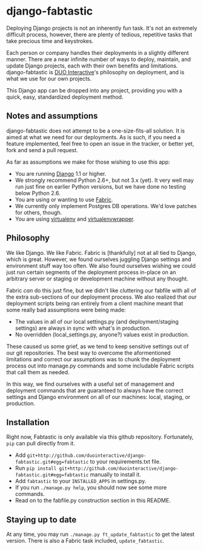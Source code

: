 # django-fabtastic

Deploying Django projects is not an inherently fun task. It's not an
extremely difficult process, however, there are plenty of tedious, repetitive 
tasks that take precious time and keystrokes.

Each person or company handles their deployments in a slightly different
manner. There are a near infinite number of ways to deploy, maintain, and
update Django projects, each with their own benefits and limitations.
django-fabtastic is [DUO Interactive](http://duointeractive.com)'s 
philosophy on deployment, and is what we use for our own projects. 

This Django app can be dropped into any project, providing you with a quick, 
easy, standardized deployment method.

## Notes and assumptions

django-fabtastic does not attempt to be a one-size-fits-all solution. It is
aimed at what we need for our deployments. As is such, if you need a feature
implemented, feel free to open an issue in the tracker, or better yet,
fork and send a pull request.

As far as assumptions we make for those wishing to use this app:

* You are running [Django](http://djangoproject.com) 1.1 or higher.
* We strongly recommend Python 2.6+, but not 3.x (yet). It very well may run
  just fine on earlier Python versions, but we have done no testing below
  Python 2.6.
* You are using or wanting to use [Fabric](http://fabfile.org).
* We currently only implement Postgres DB operations. We'd love patches for
  others, though.
* You are using [virtualenv](http://pypi.python.org/pypi/virtualenv) and 
  [virtualenvwrapper](http://pypi.python.org/pypi/virtualenvwrapper).
  
## Philosophy

We like Django. We like Fabric. Fabric is [thankfully] not at all tied to
Django, which is great. However, we found ourselves juggling Django
settings and environment stuff way too often. We also found ourselves wishing
we could just run certain segments of the deployment process in-place on
an arbitrary server or staging or development machine without any thought.

Fabric *can* do this just fine, but we didn't like cluttering our
fabfile with all of the extra sub-sections of our deployment process. We also
realized that our deployment scripts being ran entirely from a client machine
meant that some really bad assumptions were being made:

* The values in all of our local settings.py (and deployment/staging settings)
  are always in sync with what's in production.
* No overridden (local_settings.py, anyone?) values exist in production.

These caused us some grief, as we tend to keep sensitive settings out of our
git repositories. The best way to overcome the aformentioned limitations and
correct our assumptions was to chunk the deployment process out into
manage.py commands and some includable Fabric scripts that call them as needed.

In this way, we find ourselves with a useful set of management and deployment
commands that are guaranteed to always have the correct settings and
Django environment on all of our machines: local, staging, or production.

## Installation

Right now, Fabtastic is only available via this github repository. Fortunately,
`pip` can pull directly from it.

* Add `git+http://github.com/duointeractive/django-fabtastic.git#egg=fabtastic`
  to your requirements.txt file.
* Run `pip install git+http://github.com/duointeractive/django-fabtastic.git#egg=fabtastic`
  manually to install it.
* Add `fabtastic` to your `INSTALLED_APPS` in settings.py.
* If you run `./manage.py help`, you should now see some more commands.
* Read on to the fabfile.py construction section in this README.

## Staying up to date

At any time, you may run `./manage.py ft_update_fabtastic` to get the latest
version. There is also a Fabric task included, `update_fabtastic`.